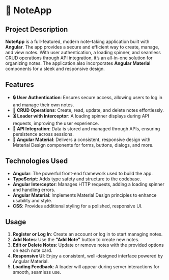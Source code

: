 # 📝 NoteApp

## Project Description
**NoteApp** is a full-featured, modern note-taking application built with **Angular**. The app provides a secure and efficient way to create, manage, and view notes. With user authentication, a loading spinner, and seamless CRUD operations through API integration, it’s an all-in-one solution for organizing notes. The application also incorporates **Angular Material** components for a sleek and responsive design.

## Features
- **🔒 User Authentication**: Ensures secure access, allowing users to log in and manage their own notes.
- **📝 CRUD Operations**: Create, read, update, and delete notes effortlessly.
- **⏳ Loader with Interceptor**: A loading spinner displays during API requests, improving the user experience.
- **🔗 API Integration**: Data is stored and managed through APIs, ensuring persistence across sessions.
- **🎨 Angular Material**: Delivers a consistent, responsive design with Material Design components for forms, buttons, dialogs, and more.

## Technologies Used
- **Angular**: The powerful front-end framework used to build the app.
- **TypeScript**: Adds type safety and structure to the codebase.
- **Angular Interceptor**: Manages HTTP requests, adding a loading spinner and handling errors.
- **Angular Material**: Implements Material Design principles to enhance usability and style.
- **CSS**: Provides additional styling for a polished, responsive UI.

## Usage
1. **Register or Log In**: Create an account or log in to start managing notes.
2. **Add Notes**: Use the **"Add Note"** button to create new notes.
3. **Edit or Delete Notes**: Update or remove notes with the provided options on each note card.
4. **Responsive UI**: Enjoy a consistent, well-designed interface powered by Angular Material.
5. **Loading Feedback**: A loader will appear during server interactions for smooth, seamless use.
